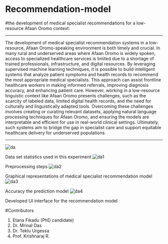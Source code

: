 # Recommendation-model
#the development of medical specialist recommendations for a low-resource Afaan Oromo context:

---

The development of medical specialist recommendation systems in a low-resource, Afaan Oromo-speaking environment is both timely and crucial. In many rural and underserved areas where Afaan Oromo is widely spoken, access to specialized healthcare services is limited due to a shortage of trained professionals, infrastructure, and digital resources. By leveraging supervised machine learning techniques, it is possible to build intelligent systems that analyze patient symptoms and health records to recommend the most appropriate medical specialists. This approach can assist frontline healthcare workers in making informed referrals, improving diagnosis accuracy, and enhancing patient care. However, working in a low-resource linguistic context like Afaan Oromo presents challenges, such as the scarcity of labeled data, limited digital health records, and the need for culturally and linguistically adapted tools. Overcoming these challenges involves creating or curating relevant datasets, applying natural language processing techniques for Afaan Oromo, and ensuring the models are interpretable and efficient for use in real-world clinical settings. Ultimately, such systems aim to bridge the gap in specialist care and support equitable healthcare delivery for underserved populations.

---

![da](https://github.com/user-attachments/assets/794cd13c-8804-4cb2-b925-4cb936d39c35)

Data set statistics used in this experiment
![da1](https://github.com/user-attachments/assets/152912f7-7240-4b9b-988d-b46f08002e03)

Preprocessing steps
![da2](https://github.com/user-attachments/assets/63bc934e-6be9-4cd7-8dd7-ffe3714bf3ff)

Graphical representations of medical specialist recommendation model
![da3](https://github.com/user-attachments/assets/6a2f4b69-d4c6-4b35-ab8d-0a8722ed6a19)

Accuracy the prediction model
![da4](https://github.com/user-attachments/assets/8b36e361-b396-4423-a521-5b40c1ed8014)

Developed UI interface for the recommendation model

#Contributors
1. Etana Fikadu (PhD candidate)
2. Dr. Mrinal Das
3. Dr. Teklu Urgessa
4. Prof. Krishnaraj R.


